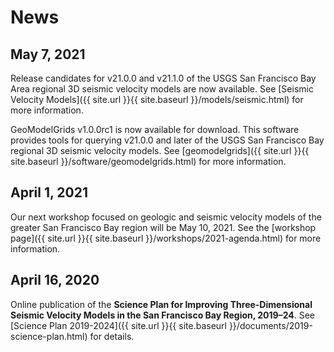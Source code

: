 # News

## May 7, 2021

Release candidates for v21.0.0 and v21.1.0 of the USGS San Francisco Bay Area regional 3D seismic velocity models are now available.
See [Seismic Velocity Models]({{ site.url }}{{ site.baseurl }}/models/seismic.html) for more information.

GeoModelGrids v1.0.0rc1 is now available for download.
This software provides tools for querying v21.0.0 and later of the USGS San Francisco Bay regional 3D seismic velocity models.
See [geomodelgrids]({{ site.url }}{{ site.baseurl }}/software/geomodelgrids.html) for more information.

## April 1, 2021

Our next workshop focused on geologic and seismic velocity models of
the greater San Francisco Bay region will be May 10, 2021. See the
[workshop page]({{ site.url }}{{ site.baseurl }}/workshops/2021-agenda.html) for more information.

## April 16, 2020

Online publication of the
**Science Plan for Improving Three-Dimensional Seismic Velocity Models
in the San Francisco Bay Region, 2019–24**. See
[Science Plan 2019-2024]({{ site.url }}{{ site.baseurl }}/documents/2019-science-plan.html) for details.

